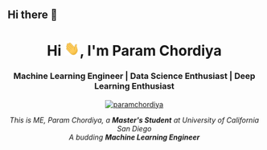## Hi there 👋

<h1 align="center">Hi <img src="https://raw.githubusercontent.com/ABSphreak/ABSphreak/master/gifs/Hi.gif" width="30px">, I'm Param Chordiya</h1>
<h3 align="center">Machine Learning Engineer | Data Science Enthusiast | Deep Learning Enthusiast</h3>
<p align="center">
<a href="https://www.linkedin.com/in/paramchordiya/" target="blank"><img align="center" src="https://cdn.jsdelivr.net/npm/simple-icons@3.0.1/icons/linkedin.svg" alt="paramchordiya" height="30" width="40" /></a>
</p>
</p>



<p align="center">
  <em>
    This is ME, Param Chordiya, a <b>Master's Student</b> at University of California San Diego<br>
    A budding <b>Machine Learning Engineer</b> 
</p>

<!--
**ParamChordiya/ParamChordiya** is a ✨ _special_ ✨ repository because its `README.md` (this file) appears on your GitHub profile.

Here are some ideas to get you started:

- 🔭 I’m currently working on ...
- 🌱 I’m currently learning ...
- 👯 I’m looking to collaborate on ...
- 🤔 I’m looking for help with ...
- 💬 Ask me about ...
- 📫 How to reach me: ...
- 😄 Pronouns: ...
- ⚡ Fun fact: ...
-->
